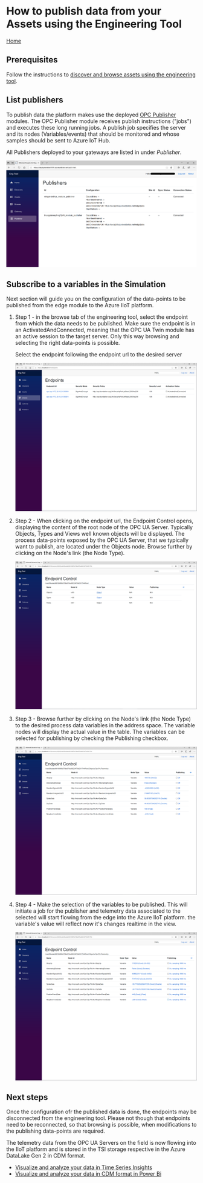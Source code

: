 # How to publish data from your Assets using the Engineering Tool

[Home](readme.md)

## Prerequisites

Follow the instructions to [discover and browse assets using the engineering tool](tut-discover-assets.md).

## List publishers

To publish data the platform makes use the deployed [OPC Publisher](../modules/publisher.md) modules.  The OPC Publisher module receives publish instructions ("jobs") and executes these long running jobs.   A publish job specifies the server and its nodes (Variables/events) that should be monitored and whose samples should be sent to Azure IoT Hub.

All Publishers deployed to your gateways are listed in under *Publisher*.

![Publisher](../media/eng-tool-publisher.PNG)

## Subscribe to a variables in the Simulation

Next section will guide you on the configuration of the data-points to be published from the edge module to the Azure IIoT platform.

1. Step 1 - in the browse tab of the engineering tool, select the endpoint from which the data needs to be published. Make sure the endpoint is in an ActivatedAndConnected, meaning that the OPC UA Twin module has an active session to the target server. Only this way browsing and selecting the right data-points is possible. 

    Select the endpoint following the endpoint url to the desired server

    ![Step 1](../media/tut-publish-data-step1.png)

2. Step 2 - When clicking on the endpoint url, the Endpoint Control opens, displaying the content of the root node of the OPC UA Server. Typically Objects, Types and Views well known objects will be displayed. The process data-points exposed by the OPC UA Server, that we typically want to publish, are located under the Objects node. Browse further by clicking on the Node's link (the Node Type).

   ![Step 2](../media/tut-publish-data-step2.png)

3. Step 3 - Browse further by clicking on the Node's link (the Node Type) to the desired process data variables in the address space. The variable nodes will display the actual value in the table. The variables can be selected for publishing by checking the Publishing checkbox. 

   ![Step 3](../media/tut-publish-data-step3.png)

4. Step 4 - Make the selection of the variables to be published. This will initiate a job for the publisher and telemetry data associated to the selected will start flowing from the edge into the Azure IIoT platform. the variable's value will reflect now it's changes realtime in the view. 

    ![Step 4](../media/tut-publish-data-step4.png)

## Next steps

Once the configuration ofr the published data is done, the endpoints may be disconnected from the engineering tool. Please not though that endpoints need to be reconnected, so that browsing is possible, when modifications to the publishing data-points are required. 

The telemetry data from the OPC UA Servers on the field is now flowing into the IIoT platform and is stored in the TSI storage respective in the Azure DataLake Gen 2 in CDM format.

- [Visualize and analyze your data in Time Series Insights](tut-timeseries-insights.md)
- [Visualize and analyze your data in CDM format in Power Bi](tut-power-bi-cdm.md)
